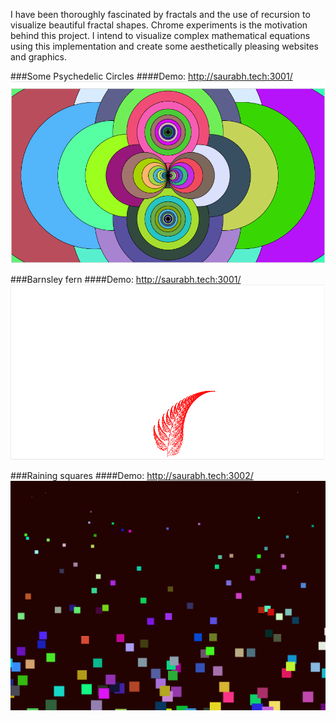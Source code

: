 I have been thoroughly fascinated by fractals and the use of recursion to visualize beautiful fractal shapes. Chrome experiments is the motivation behind this project. I intend to visualize complex mathematical equations using this implementation and create some aesthetically pleasing websites and graphics.

###Some Psychedelic Circles
####Demo: http://saurabh.tech:3001/
![Circles](Simple%20circles/screenshot.png?raw=true "Some Psychedelic Circles")

###Barnsley fern
####Demo: http://saurabh.tech:3001/
![Fern](Barnsley%20fern/screenshot.png?raw=true "Barnsley fern")

###Raining squares
####Demo: http://saurabh.tech:3002/
![Raining squares](Raining%20squares/screenshot.png?raw=true "Raining squares")

